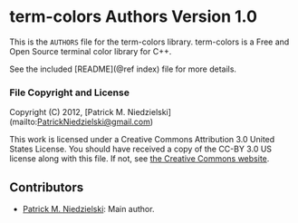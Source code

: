 <!-- -*- markdown -*- -->
# term-colors Authors Version 1.0

This is the `AUTHORS` file for the term-colors library.  term-colors is
a Free and Open Source terminal color library for C++.

See the included [README](@ref index) file for more details.

### File Copyright and License

Copyright (C) 2012, [Patrick M. Niedzielski]
                    (mailto:PatrickNiedzielski@gmail.com)

This work is licensed under a Creative Commons Attribution 3.0 United
States License. You should have received a copy of the CC-BY 3.0 US
license along with this file. If not, see
[the Creative Commons website](http://creativecommons.org/licenses/by/3.0/us).

## Contributors

  * [Patrick M. Niedzielski](mailto:PatrickNiedzielski@gmail.com):
    Main author.
